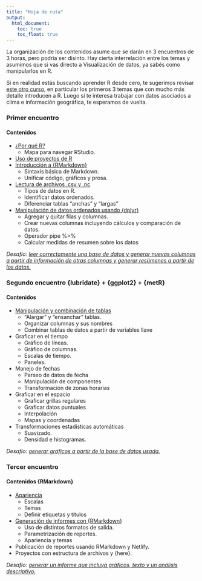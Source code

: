 ```yaml
---
title: "Hoja de ruta"
output: 
  html_document:
    toc: true
    toc_float: true
---
```


La organización de los contenidos asume que se darán en 3 encuentros de 3 horas, pero podría ser disinto. Hay cierta interrelación entre los temas y asumimos que si vas directo a Visualización de datos, ya sabés como manipularlos en R.

Si en realidad estás buscando aprender R desde cero, te sugerimos revisar [este otro curso](https://paocorrales.github.io/deExcelaR/), en particular los primeros 3 temas que con mucho más detalle introducen a R. Luego si te interesa trabajar con datos asociados a clima e información geográfica, te esperamos de vuelta.

### Primer encuentro

#### Contenidos

- [¿Por qué R?](01-introduccion.html)
  - Mapa para navegar RStudio. 
- [Uso de proyectos de R](02-proyectos.html)
- [Introducción a {RMarkdown}](03-reportes-I.html)
  - Sintaxis básica de Markdown.
  - Unificar código, gráficos y prosa.
- [Lectura de archivos .csv y .nc](04-lectura.html)
  - Tipos de datos en R.
  - Identificar datos ordenados.
  - Diferenciar tablas “anchas” y “largas”
- [Manipulación de datos ordenados usando {dplyr}](05-dplyr.html)
  - Agregar y quitar filas y columnas.
  - Crear nuevas columnas incluyendo cálculos y comparación de datos.
  - Operador pipe %>%
  - Calcular medidas de resumen sobre los datos


*Desafío: [leer correctamente una base de datos y generar nuevas columnas a partir de información de otras columnas y generar resúmenes a partir de los datos.](desafio-1html)*


### Segundo encuentro {lubridate} + {ggplot2} + {metR}

#### Contenidos

- [Manipulación y combinación de tablas](08-dplyr-tidyr-II.html)
    - “Alargar” y “ensanchar” tablas.	
    - Organizar columnas y sus nombres
    - Combinar tablas de datos a partir de variables llave
- Graficar en el tiempo
  - Gráfico de líneas.
  - Gráfico de columnas.
  - Escalas de tiempo.
  - Paneles.
- Manejo de fechas
  - Parseo de datos de fecha
  - Manipulación de componentes
  - Transformación de zonas horarias
- Graficar en el espacio
  - Graficar grillas regulares
  - Graficar datos puntuales
  - Interpolación
  - Mapas y coordenadas
- Transformaciones estadísticas automáticas 
  - Suavizado.
  - Densidad e histogramas.


*Desafío: [generar gráficos a partir de la base de datos usada.](desafio-2.html)*

### Tercer encuentro

#### Contenidos {RMarkdown} 

- [Apariencia](12-ggplot-III.html)
    - Escalas
    - Temas
    - Definir etiquetas y títulos
- [Generación de informes con {RMarkdown}](10-reportes-II.html)
    - Uso de distintos formatos de salida.
    - Parametrización de reportes.
    - Apariencia y temas
- Publicación de reportes usando RMarkdown y Netlify. 
- Proyectos con estructura de archivos y {here}.

*Desafío: [generar un informe que incluya gráficos, texto y un análisis descriptivo.](desafío-3.html)*

